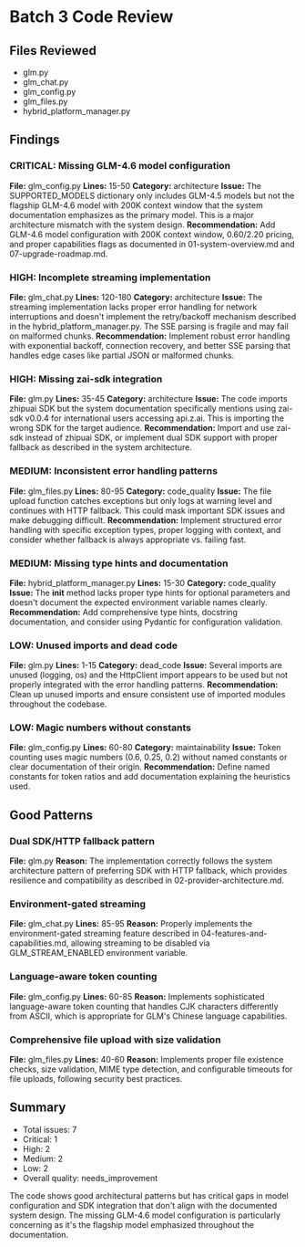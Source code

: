 # Batch 3 Code Review

## Files Reviewed
- glm.py
- glm_chat.py
- glm_config.py
- glm_files.py
- hybrid_platform_manager.py

## Findings

### CRITICAL: Missing GLM-4.6 model configuration
**File:** glm_config.py
**Lines:** 15-50
**Category:** architecture
**Issue:** The SUPPORTED_MODELS dictionary only includes GLM-4.5 models but not the flagship GLM-4.6 model with 200K context window that the system documentation emphasizes as the primary model. This is a major architecture mismatch with the system design.
**Recommendation:** Add GLM-4.6 model configuration with 200K context window, $0.60/$2.20 pricing, and proper capabilities flags as documented in 01-system-overview.md and 07-upgrade-roadmap.md.

### HIGH: Incomplete streaming implementation
**File:** glm_chat.py
**Lines:** 120-180
**Category:** architecture
**Issue:** The streaming implementation lacks proper error handling for network interruptions and doesn't implement the retry/backoff mechanism described in the hybrid_platform_manager.py. The SSE parsing is fragile and may fail on malformed chunks.
**Recommendation:** Implement robust error handling with exponential backoff, connection recovery, and better SSE parsing that handles edge cases like partial JSON or malformed chunks.

### HIGH: Missing zai-sdk integration
**File:** glm.py
**Lines:** 35-45
**Category:** architecture
**Issue:** The code imports zhipuai SDK but the system documentation specifically mentions using zai-sdk v0.0.4 for international users accessing api.z.ai. This is importing the wrong SDK for the target audience.
**Recommendation:** Import and use zai-sdk instead of zhipuai SDK, or implement dual SDK support with proper fallback as described in the system architecture.

### MEDIUM: Inconsistent error handling patterns
**File:** glm_files.py
**Lines:** 80-95
**Category:** code_quality
**Issue:** The file upload function catches exceptions but only logs at warning level and continues with HTTP fallback. This could mask important SDK issues and make debugging difficult.
**Recommendation:** Implement structured error handling with specific exception types, proper logging with context, and consider whether fallback is always appropriate vs. failing fast.

### MEDIUM: Missing type hints and documentation
**File:** hybrid_platform_manager.py
**Lines:** 15-30
**Category:** code_quality
**Issue:** The __init__ method lacks proper type hints for optional parameters and doesn't document the expected environment variable names clearly.
**Recommendation:** Add comprehensive type hints, docstring documentation, and consider using Pydantic for configuration validation.

### LOW: Unused imports and dead code
**File:** glm.py
**Lines:** 1-15
**Category:** dead_code
**Issue:** Several imports are unused (logging, os) and the HttpClient import appears to be used but not properly integrated with the error handling patterns.
**Recommendation:** Clean up unused imports and ensure consistent use of imported modules throughout the codebase.

### LOW: Magic numbers without constants
**File:** glm_config.py
**Lines:** 60-80
**Category:** maintainability
**Issue:** Token counting uses magic numbers (0.6, 0.25, 0.2) without named constants or clear documentation of their origin.
**Recommendation:** Define named constants for token ratios and add documentation explaining the heuristics used.

## Good Patterns

### Dual SDK/HTTP fallback pattern
**File:** glm.py
**Reason:** The implementation correctly follows the system architecture pattern of preferring SDK with HTTP fallback, which provides resilience and compatibility as described in 02-provider-architecture.md.

### Environment-gated streaming
**File:** glm_chat.py
**Lines:** 85-95
**Reason:** Properly implements the environment-gated streaming feature described in 04-features-and-capabilities.md, allowing streaming to be disabled via GLM_STREAM_ENABLED environment variable.

### Language-aware token counting
**File:** glm_config.py
**Lines:** 60-85
**Reason:** Implements sophisticated language-aware token counting that handles CJK characters differently from ASCII, which is appropriate for GLM's Chinese language capabilities.

### Comprehensive file upload with size validation
**File:** glm_files.py
**Lines:** 40-60
**Reason:** Implements proper file existence checks, size validation, MIME type detection, and configurable timeouts for file uploads, following security best practices.

## Summary
- Total issues: 7
- Critical: 1
- High: 2
- Medium: 2
- Low: 2
- Overall quality: needs_improvement

The code shows good architectural patterns but has critical gaps in model configuration and SDK integration that don't align with the documented system design. The missing GLM-4.6 model configuration is particularly concerning as it's the flagship model emphasized throughout the documentation.